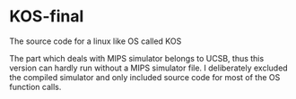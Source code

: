 # KOS-final
The source code for a linux like OS called KOS

The part which deals with MIPS simulator belongs to UCSB, thus this version can hardly run without a MIPS simulator file.
I deliberately excluded the compiled simulator and only included source code for most of the OS function calls.
